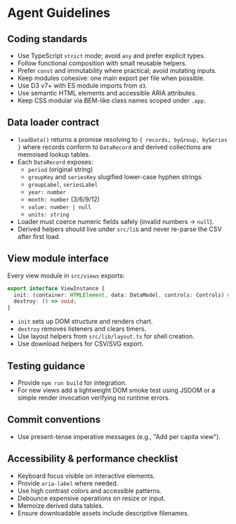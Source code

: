 # Agent Guidelines

## Coding standards
- Use TypeScript `strict` mode; avoid `any` and prefer explicit types.
- Follow functional composition with small reusable helpers.
- Prefer `const` and immutability where practical; avoid mutating inputs.
- Keep modules cohesive: one main export per file when possible.
- Use D3 v7+ with ES module imports from `d3`.
- Use semantic HTML elements and accessible ARIA attributes.
- Keep CSS modular via BEM-like class names scoped under `.app`.

## Data loader contract
- `loadData()` returns a promise resolving to `{ records, byGroup, bySeries }` where records conform to `DataRecord` and derived collections are memoised lookup tables.
- Each `DataRecord` exposes:
  - `period` (original string)
  - `groupKey` and `seriesKey` slugified lower-case hyphen strings.
  - `groupLabel`, `seriesLabel`
  - `year: number`
  - `month: number` (3/6/9/12)
  - `value: number | null`
  - `units: string`
- Loader must coerce numeric fields safely (invalid numbers -> `null`).
- Derived helpers should live under `src/lib` and never re-parse the CSV after first load.

## View module interface
Every view module in `src/views` exports:
```ts
export interface ViewInstance {
  init: (container: HTMLElement, data: DataModel, controls: Controls) => void;
  destroy: () => void;
}
```
- `init` sets up DOM structure and renders chart.
- `destroy` removes listeners and clears timers.
- Use layout helpers from `src/lib/layout.ts` for shell creation.
- Use download helpers for CSV/SVG export.

## Testing guidance
- Provide `npm run build` for integration.
- For new views add a lightweight DOM smoke test using JSDOM or a simple render invocation verifying no runtime errors.

## Commit conventions
- Use present-tense imperative messages (e.g., "Add per capita view").

## Accessibility & performance checklist
- Keyboard focus visible on interactive elements.
- Provide `aria-label` where needed.
- Use high contrast colors and accessible patterns.
- Debounce expensive operations on resize or input.
- Memoize derived data tables.
- Ensure downloadable assets include descriptive filenames.

